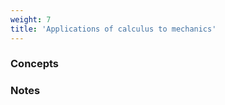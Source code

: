 ```yaml
---
weight: 7
title: 'Applications of calculus to mechanics'
---
```



###   Concepts 




###   Notes 
